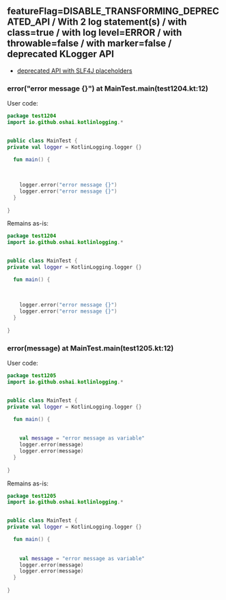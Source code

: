 ## featureFlag=DISABLE_TRANSFORMING_DEPRECATED_API / With 2 log statement(s) / with class=true / with log level=ERROR / with throwable=false / with marker=false / deprecated KLogger API

* [deprecated API with SLF4J placeholders](deprecated-slf4j-placeholders.md)

###  error("error message {}") at MainTest.main(test1204.kt:12)

User code:
```kotlin
package test1204
import io.github.oshai.kotlinlogging.*


public class MainTest {
private val logger = KotlinLogging.logger {}

  fun main() {
    
    
    
    logger.error("error message {}")
    logger.error("error message {}")
  }
  
}


```
  
Remains as-is:
```kotlin
package test1204
import io.github.oshai.kotlinlogging.*


public class MainTest {
private val logger = KotlinLogging.logger {}

  fun main() {
    
    
    
    logger.error("error message {}")
    logger.error("error message {}")
  }
  
}


```

###  error(message) at MainTest.main(test1205.kt:12)

User code:
```kotlin
package test1205
import io.github.oshai.kotlinlogging.*


public class MainTest {
private val logger = KotlinLogging.logger {}

  fun main() {
    
    
    val message = "error message as variable"
    logger.error(message)
    logger.error(message)
  }
  
}


```
  
Remains as-is:
```kotlin
package test1205
import io.github.oshai.kotlinlogging.*


public class MainTest {
private val logger = KotlinLogging.logger {}

  fun main() {
    
    
    val message = "error message as variable"
    logger.error(message)
    logger.error(message)
  }
  
}


```
